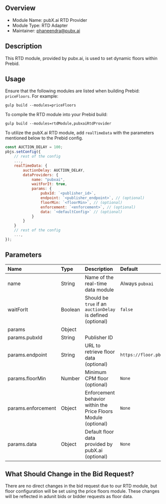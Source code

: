 ## Overview

- Module Name: pubX.ai RTD Provider
- Module Type: RTD Adapter
- Maintainer: phaneendra@pubx.ai

## Description

This RTD module, provided by pubx.ai, is used to set dynamic floors within Prebid.

## Usage

Ensure that the following modules are listed when building Prebid: `priceFloors`.
For example:

```shell
gulp build --modules=priceFloors
```

To compile the RTD module into your Prebid build:

```shell
gulp build --modules=rtdModule,pubxaiRtdProvider
```

To utilize the pubX.ai RTD module, add `realTimeData` with the parameters mentioned below to the Prebid config.

```js
const AUCTION_DELAY = 100;
pbjs.setConfig({
	// rest of the config
	...,
	realTimeData: {
		auctionDelay: AUCTION_DELAY,
		dataProviders: {
			name: "pubxai",
			waitForIt: true,
			params: {
				pubxId: `<publisher_id>`,
				endpoint: `<publisher_endpoint>`, // (optional)
				floorMin: `<floorMin>`, // (optional)
				enforcement: `<enforcement>`, // (optional)
				data: `<defaultConfig>` // (optional)
			}
		}
	}
	// rest of the config
	...,
});
```

## Parameters

| Name               | Type    | Description                                                    | Default                    |
| :----------------- | :------ | :------------------------------------------------------------- | :------------------------- |
| name               | String  | Name of the real-time data module                              | Always `pubxai`            |
| waitForIt          | Boolean | Should be `true` if an `auctionDelay` is defined (optional)    | `false`                    |
| params             | Object  |                                                                |                            |
| params.pubxId      | String  | Publisher ID                                                   |                            |
| params.endpoint    | String  | URL to retrieve floor data (optional)                          | `https://floor.pbxai.com/` |
| params.floorMin    | Number  | Minimum CPM floor (optional)                                   | `None`                     |
| params.enforcement | Object  | Enforcement behavior within the Price Floors Module (optional) | `None`                     |
| params.data        | Object  | Default floor data provided by pubX.ai (optional)              | `None`                     |

## What Should Change in the Bid Request?

There are no direct changes in the bid request due to our RTD module, but floor configuration will be set using the price floors module. These changes will be reflected in adunit bids or bidder requests as floor data.


